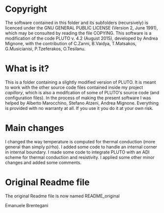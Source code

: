 # Copyright
The software contained in this folder and its subfolders (recursively) is licenced under the GNU GENERAL PUBLIC LICENSE (Version 2, June 1991), which may be consulted by reading the file COPYING.
This software is a modification of the code PLUTO v. 4.2 (August 2015), developed by Andrea Mignone, with the contribution of C.Zanni, B.Vaidya, T.Matsakos, G.Musicianisi, P.Tzeferakos, O.Tesilanu.
# What is it?
This is a folder containing a slightly modified version of PLUTO. It is meant to work with the other source code files contained inside my project _capillary_, which is also a modifcation of some of PLUTO's source code (and configuration files). In the process of making the present software I was helped by Alberto Marocchino, Stefano Atzeni, Andrea Mignone.
Everything is provided with no warranty at all. If you use it you do it at your own risk.
# Main changes
I changed the way temperature is computed for thermal conduction (more general than simply p/rho).
I added some code to handle an internal corner in internal boundary.
I made some code to integrate PLUTO with an ADI scheme for thermal conduction and resistivity.
I applied some other minor changes and added some comments.
# Original Readme file
The original Readme file is now named README_original

Emanuele Brentegani
